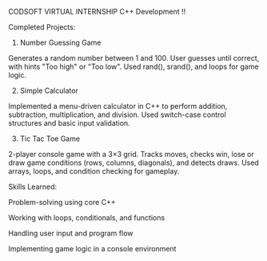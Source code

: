 CODSOFT VIRTUAL INTERNSHIP C++ Development !!

Completed Projects:

1. Number Guessing Game

Generates a random number between 1 and 100.
User guesses until correct, with hints "Too high" or "Too low".
Used rand(), srand(), and loops for game logic.

2. Simple Calculator

Implemented a menu-driven calculator in C++ to perform addition, subtraction, multiplication, and division.
Used switch-case control structures and basic input validation.

3. Tic Tac Toe Game

2-player console game with a 3×3 grid.
Tracks moves, checks win, lose or draw game conditions (rows, columns, diagonals), and detects draws.
Used arrays, loops, and condition checking for gameplay.

Skills Learned:

Problem-solving using core C++

Working with loops, conditionals, and functions

Handling user input and program flow

Implementing game logic in a console environment
